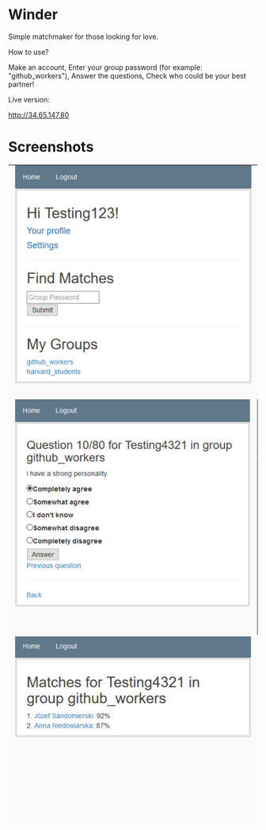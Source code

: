 # Winder
Simple matchmaker for those looking for love.

How to use?

Make an account,
Enter your group password (for example: "github_workers"),
Answer the questions,
Check who could be your best partner!

Live version:

http://34.65.147.80


# Screenshots

![](winder1.png)
![](winder2.png)
![](winder3.png)


